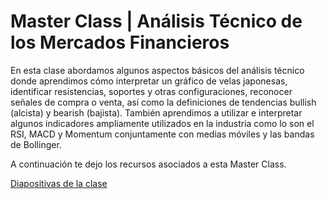 # Master Class | Análisis Técnico de los Mercados Financieros

En esta clase abordamos algunos aspectos básicos del análisis técnico donde aprendimos cómo interpretar un gráfico de velas japonesas, identificar resistencias, soportes y otras configuraciones, reconocer señales de compra o venta, así como la definiciones de tendencias bullish (alcista) y bearish (bajista). También aprendimos a utilizar e interpretar algunos indicadores ampliamente utilizados en la industria como lo son el RSI, MACD y Momentum conjuntamente con medias móviles y las bandas de Bollinger. 

A continuación te dejo los recursos asociados a esta Master Class.

[Diapositivas de la clase](analisistecnico.pdf)
